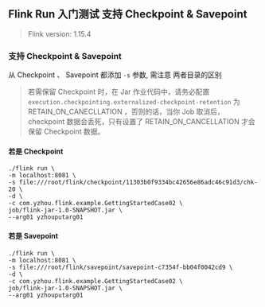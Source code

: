 ## Flink Run 入门测试 支持 Checkpoint & Savepoint        

>Flink version: 1.15.4      

### 支持 Checkpoint & Savepoint  

从 Checkpoint 、 Savepoint 都添加 `-s` 参数, 需注意 两者目录的区别  

>若需保留 Checkpoint 时，在 Jar 作业代码中，请务必配置 `execution.checkpointing.externalized-checkpoint-retention` 为 RETAIN_ON_CANECLLATION ，否则的话，当你 Job 取消后，checkpoint 数据会丢死，只有设置了 RETAIN_ON_CANCELLATION 才会保留 Checkpoint 数据。   

#### 若是 Checkpoint 
```shell
./flink run \
-m localhost:8081 \
-s file:///root/flink/checkpoint/11303b0f9334bc42656e86adc46c91d3/chk-20 \
-d \
-c com.yzhou.flink.example.GettingStartedCase02 \
job/flink-jar-1.0-SNAPSHOT.jar \
--arg01 yzhouputarg01  
```

#### 若是 Savepoint     

```shell
./flink run \
-m localhost:8081 \
-s file:///root/flink/savepoint/savepoint-c7354f-bb04f0042cd9 \
-d \
-c com.yzhou.flink.example.GettingStartedCase02 \
job/flink-jar-1.0-SNAPSHOT.jar \
--arg01 yzhouputarg01  
```
